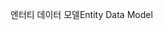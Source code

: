 <span data-ttu-id="7d4a3-101">엔터티 데이터 모델</span><span class="sxs-lookup"><span data-stu-id="7d4a3-101">Entity Data Model</span></span>